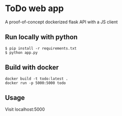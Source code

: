# ToDo web app

A proof-of-concept dockerized flask API with a JS client

## Run locally with python
```
$ pip install -r requirements.txt
$ python app.py
```

## Build with docker
```
docker build -t todo:latest .
docker run -p 5000:5000 todo
```

## Usage
Visit localhost:5000